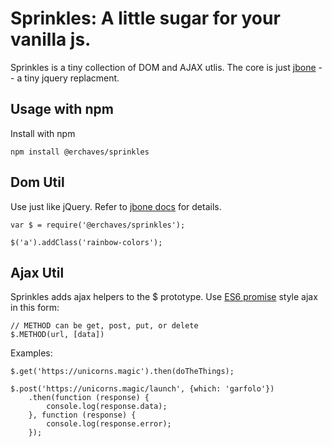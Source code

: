 # Sprinkles: A little sugar for your vanilla js.

Sprinkles is a tiny collection of DOM and AJAX utlis. The core is just [jbone](https://www.npmjs.com/package/jbone) -- a tiny jquery replacment.

## Usage with npm

Install with npm
```
npm install @erchaves/sprinkles
```

## Dom Util
Use just like jQuery. Refer to [jbone docs](https://www.npmjs.com/package/jbone) for details.
```
var $ = require('@erchaves/sprinkles');

$('a').addClass('rainbow-colors');
```

## Ajax Util
Sprinkles adds ajax helpers to the $ prototype.
Use [ES6 promise](https://developer.mozilla.org/en-US/docs/Web/JavaScript/Reference/Global_Objects/Promise) style ajax in this form:
```
// METHOD can be get, post, put, or delete
$.METHOD(url, [data])
```
Examples:
```
$.get('https://unicorns.magic').then(doTheThings);
```
```
$.post('https://unicorns.magic/launch', {which: 'garfolo'})
	.then(function (response) {
		console.log(response.data);
	}, function (response) {
		console.log(response.error);
	});
```